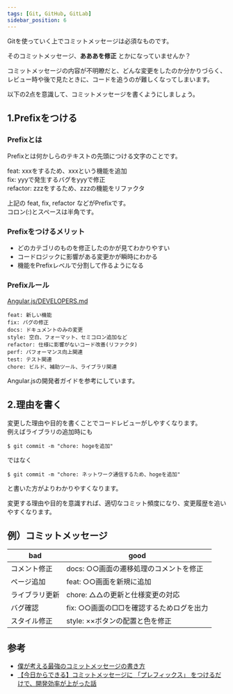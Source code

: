 ```yaml
---
tags: [Git, GitHub, GitLab]
sidebar_position: 6
---
```


Gitを使っていく上でコミットメッセージは必須なものです。  

そのコミットメッセージ、**あああを修正** とかになっていませんか？  

コミットメッセージの内容が不明瞭だと、どんな変更をしたのか分かりづらく、  
レビュー時や後で見たときに、コードを追うのが難しくなってしまいます。  

以下の2点を意識して、コミットメッセージを書くようにしましょう。  

## 1.Prefixをつける
### Prefixとは
Prefixとは何かしらのテキストの先頭につける文字のことです。

feat: xxxをするため、xxxという機能を追加  
fix: yyyで発生するバグをyyyで修正  
refactor:  zzzをするため、zzzの機能をリファクタ  

上記の feat, fix, refactor などがPrefixです。  
コロン(:)とスペースは半角です。  

### Prefixをつけるメリット
* どのカテゴリのものを修正したのかが見てわかりやすい  
* コードロジックに影響がある変更かが瞬時にわかる  
* 機能をPrefixレベルで分割して作るようになる  

### Prefixルール
[Angular.js/DEVELOPERS.md](https://github.com/angular/angular.js/blob/master/DEVELOPERS.md#type)  

```
feat: 新しい機能
fix: バグの修正
docs: ドキュメントのみの変更
style: 空白、フォーマット、セミコロン追加など
refactor: 仕様に影響がないコード改善(リファクタ)
perf: パフォーマンス向上関連
test: テスト関連
chore: ビルド、補助ツール、ライブラリ関連
```

Angular.jsの開発者ガイドを参考にしています。  

## 2.理由を書く

変更した理由や目的を書くことでコードレビューがしやすくなります。  
例えばライブラリの追加時にも  
```
$ git commit -m "chore: hogeを追加"
```
ではなく  
```
$ git commit -m "chore: ネットワーク通信するため、hogeを追加"
```
と書いた方がよりわかりやすくなります。  

変更する理由や目的を意識すれば、適切なコミット頻度になり、変更履歴を追いやすくなります。  

## 例）コミットメッセージ
| bad | good |
| --- | --- |
| コメント修正 | docs: ○○画面の遷移処理のコメントを修正 |
| ページ追加 | feat: ○○画面を新規に追加 |
| ライブラリ更新 | chore: △△の更新と仕様変更の対応 |
| バグ確認 | fix: ○○画面の□□を確認するためログを出力 |
| スタイル修正 | style: ××ボタンの配置と色を修正 |

## 参考
* [僕が考える最強のコミットメッセージの書き方](https://qiita.com/konatsu_p/items/dfe199ebe3a7d2010b3e?utm_source=Qiita%E3%83%8B%E3%83%A5%E3%83%BC%E3%82%B9&utm_campaign=ecd0c052bb-Qiita_newsletter_442_12_23_2020&utm_medium=email&utm_term=0_e44feaa081-ecd0c052bb-34716877)  
* [【今日からできる】コミットメッセージに 「プレフィックス」 をつけるだけで、開発効率が上がった話](https://qiita.com/numanomanu/items/45dd285b286a1f7280ed)  
